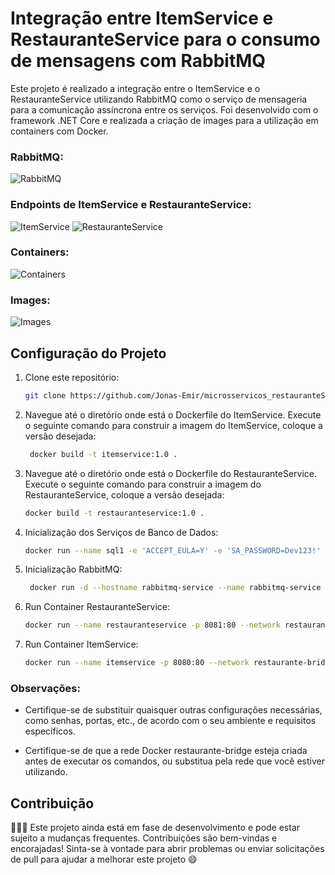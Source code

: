 #  Integração entre ItemService e RestauranteService para o consumo de mensagens com RabbitMQ 

Este projeto é realizado a integração entre o ItemService e o RestauranteService utilizando RabbitMQ como o serviço de mensageria para a comunicação assíncrona entre os serviços.
Foi desenvolvido com o framework .NET Core e realizada a criação de images para a utilização em containers com Docker.

### RabbitMQ:
![RabbitMQ](https://github.com/Jonas-Emir/microsservicos_restauranteService/blob/ImplementacaoRabbitMQ/rabbit.PNG?raw=true)

### Endpoints de ItemService e RestauranteService:
![ItemService](https://github.com/Jonas-Emir/microsservicos_restauranteService/blob/ImplementacaoRabbitMQ/itemservice.PNG?raw=true)
![RestauranteService](https://github.com/Jonas-Emir/microsservicos_restauranteService/blob/ImplementacaoRabbitMQ/restauranteservice.PNG?raw=true)

### Containers:
![Containers](https://github.com/Jonas-Emir/microsservicos_restauranteService/assets/89087399/8414af30-68d0-4a99-b64b-922f74f5220f)

### Images:
![Images](https://github.com/Jonas-Emir/microsservicos_restauranteService/blob/ImplementacaoRabbitMQ/dockerps.PNG?raw=true)


## Configuração do Projeto

1. Clone este repositório:

   ```bash
   git clone https://github.com/Jonas-Emir/microsservicos_restauranteService.git

2. Navegue até o diretório onde está o Dockerfile do ItemService.
Execute o seguinte comando para construir a imagem do ItemService, coloque a versão desejada:
   ```bash
    docker build -t itemservice:1.0 .


3. Navegue até o diretório onde está o Dockerfile do RestauranteService.
Execute o seguinte comando para construir a imagem do RestauranteService, coloque a versão desejada:
    ```bash
   docker build -t restauranteservice:1.0 .

4. Inicialização dos Serviços de Banco de Dados:
   ```bash
   docker run --name sql1 -e 'ACCEPT_EULA=Y' -e 'SA_PASSWORD=Dev123!' -d --network restaurante-bridge mcr.microsoft.com/mssql/server:latest

5. Inicialização RabbitMQ:
   ```bash
    docker run -d --hostname rabbitmq-service --name rabbitmq-service --network restaurante-bridge -p 5672:5672 rabbitmq:3-management

6. Run Container RestauranteService:
   ```bash
   docker run --name restauranteservice -p 8081:80 --network restaurante-bridge restauranteservice:1.0

7. Run Container ItemService:
   ```bash
   docker run --name itemservice -p 8080:80 --network restaurante-bridge itemservice:1.0

### Observações:
- Certifique-se de substituir quaisquer outras configurações necessárias, como senhas, portas, etc., de acordo com o seu ambiente e requisitos específicos.

- Certifique-se de que a rede Docker restaurante-bridge esteja criada antes de executar os comandos, ou substitua pela rede que você estiver utilizando.

## Contribuição
👨🏽‍💻 Este projeto ainda está em fase de desenvolvimento e pode estar sujeito a mudanças frequentes.
Contribuições são bem-vindas e encorajadas! Sinta-se à vontade para abrir problemas ou enviar solicitações de pull para ajudar a melhorar este projeto :smile:	
